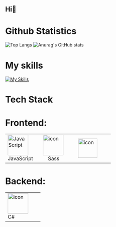 ## Hi👋

# Github  Statistics
![Top Langs](https://github-readme-stats.vercel.app/api/top-langs/?username=Vladis1av-code&exclude_repo=github-readme-stats,anuraghazra.github.io)
![Anurag's GitHub stats](https://github-readme-stats.vercel.app/api?username=Vladis1av-code) 

# My skills
[![My Skills](https://skillicons.dev/icons?i=html,css,js,react,expressjs,nodejs,git,github,vscode,postman&perline=13)](#)


<table>
  <h1> Tech Stack </h1>
   <h1>Frontend:</h1>
 <tr>
  <td aling="center" width="96">
   <img src="https://techstack-generator.vercel.app/js-icon.svg" alt="JavaScript" width="65" height="65" />
    <br>JavaScript
  </td>
   <td aling="center" width="96">
     <img src="https://techstack-generator.vercel.app/sass-icon.svg" alt="icon" width="65" height="65" />
     <br>⠀ Sass
   </td>
   <td aling="center" width="96">
    <img src="https://techstack-generator.vercel.app/react-icon.svg" alt="icon" width="61" height="61" />
     <br>
   </td>
 </tr>
 </table>
 <table>
 <h1>Backend:</h1>
 <tr>
  <td aling="center" width="96">
   <img src="https://techstack-generator.vercel.app/csharp-icon.svg" alt="icon" width="65" height="65" />
    <br>C#
 </tr>
  
 </table>
  

